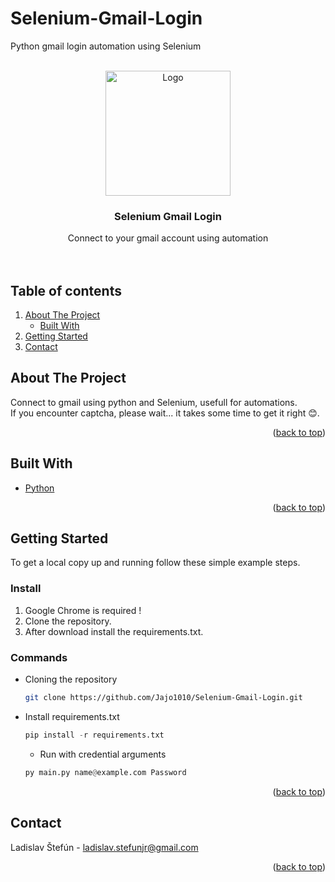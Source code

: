 # Selenium-Gmail-Login
Python gmail login automation using Selenium

<div id="top"></div>
<!-- Template of README.mb inspired by https://github.com/othneildrew/Best-README-Template -->
<br />
<div align="center">
  <a href="https://github.com/Jajo1010/Selenium-Gmail-Login">
    <img src="https://imgur.com/hsibLjg.png" alt="Logo" width="200" height="200">
  </a>

  <h3 align="center">Selenium Gmail Login</h3>

  <p align="center">
  Connect to your gmail account using automation
    <br />
    <br />
    <br />
  </p>
</div>


## Table of contents
  <ol>
    <li>
      <a href="#about-the-project">About The Project</a>
      <ul>
        <li><a href="#built-with">Built With</a></li>
      </ul>
    </li>
    <li>
      <a href="#getting-started">Getting Started</a>
    </li>
    <li><a href="#contact">Contact</a></li>
  </ol>



<!-- ABOUT THE PROJECT -->
## About The Project

Connect to gmail using python and Selenium, usefull for automations.<br />
If you encounter captcha, please wait... it takes some time to get it right 😊.
<p align="right">(<a href="#top">back to top</a>)</p>



## Built With
* [Python](https://www.python.org/)
<p align="right">(<a href="#top">back to top</a>)</p>



<!-- GETTING STARTED -->
## Getting Started

To get a local copy up and running follow these simple example steps.

### <b>Install </b>
<ol>
  <li>
    Google Chrome is required ! 
  </li>
  <li>
    Clone the repository.
  </li>
  <li>
    After download install the requirements.txt.
  </li>
</ol>

### Commands
* Cloning the repository
  ```sh
  git clone https://github.com/Jajo1010/Selenium-Gmail-Login.git
  ```
* Install requirements.txt
   ```py
  pip install -r requirements.txt
  ```
  * Run with credential arguments
   ```py
  py main.py name@example.com Password
  ```

<p align="right">(<a href="#top">back to top</a>)</p>

<!-- CONTACT -->
## Contact

Ladislav Štefún - ladislav.stefunjr@gmail.com

<p align="right">(<a href="#top">back to top</a>)</p>

